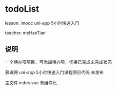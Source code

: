 # todoList
lesson: imooc uni-app 5小时快速入门

teacher: meHaoTian
## 说明
一个待办项项目，可添加待办项，切换已完成未完成状态

慕课网 uni-app 5小时快速入门课程项目代码
未发布

主文件 index.vue 未组件化
